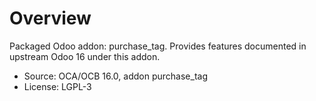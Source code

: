 # Overview

Packaged Odoo addon: purchase_tag. Provides features documented in upstream Odoo 16 under this addon.

- Source: OCA/OCB 16.0, addon purchase_tag
- License: LGPL-3
